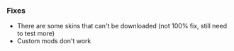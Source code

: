 ### Fixes

- There are some skins that can't be downloaded (not 100% fix, still need to test more)
- Custom mods don't work
